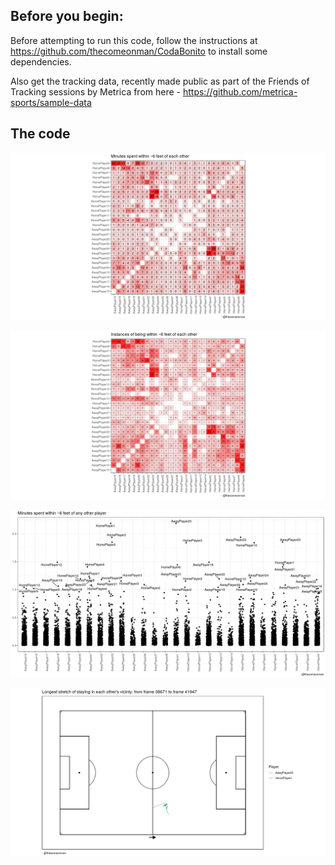 Before you begin:
-----------------

Before attempting to run this code, follow the instructions at
<a href="https://github.com/thecomeonman/CodaBonito" class="uri">https://github.com/thecomeonman/CodaBonito</a>
to install some dependencies.

Also get the tracking data, recently made public as part of the Friends
of Tracking sessions by Metrica from here -
<a href="https://github.com/metrica-sports/sample-data" class="uri">https://github.com/metrica-sports/sample-data</a>

The code
--------

![](SocialDistancing_files/figure-markdown_strict/TotalTimeSpent-1.png)

![](SocialDistancing_files/figure-markdown_strict/TotalOccurrences-1.png)

![](SocialDistancing_files/figure-markdown_strict/TotalTimeSpentContinuous-1.png)

![](SocialDistancing_files/figure-markdown_strict/LongestStretch-1.png)

